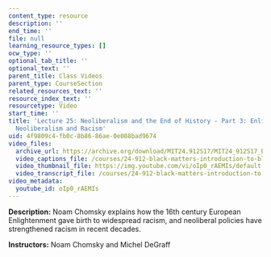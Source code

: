 ```yaml
---
content_type: resource
description: ''
end_time: ''
file: null
learning_resource_types: []
ocw_type: ''
optional_tab_title: ''
optional_text: ''
parent_title: Class Videos
parent_type: CourseSection
related_resources_text: ''
resource_index_text: ''
resourcetype: Video
start_time: ''
title: 'Lecture 25: Neoliberalism and the End of History - Part 3: Enlightenment,
  Neoliberalism and Racism'
uid: 4f9809c4-fb0c-8b86-86ae-0e088bad9674
video_files:
  archive_url: https://archive.org/download/MIT24.912S17/MIT24_912S17_Black_Matters_Chomsky_Part_3_300k.mp4
  video_captions_file: /courses/24-912-black-matters-introduction-to-black-studies-spring-2017/5db959dd95395baba73749464d62f1d3_oIp0_rAEMIs.vtt
  video_thumbnail_file: https://img.youtube.com/vi/oIp0_rAEMIs/default.jpg
  video_transcript_file: /courses/24-912-black-matters-introduction-to-black-studies-spring-2017/bbf3c718f71be06dc52a2b0002a3420c_oIp0_rAEMIs.pdf
video_metadata:
  youtube_id: oIp0_rAEMIs
---
```


**Description:** Noam Chomsky explains how the 16th century European Enlightenment gave birth to widespread racism, and neoliberal policies have strengthened racism in recent decades.

**Instructors:** Noam Chomsky and Michel DeGraff



